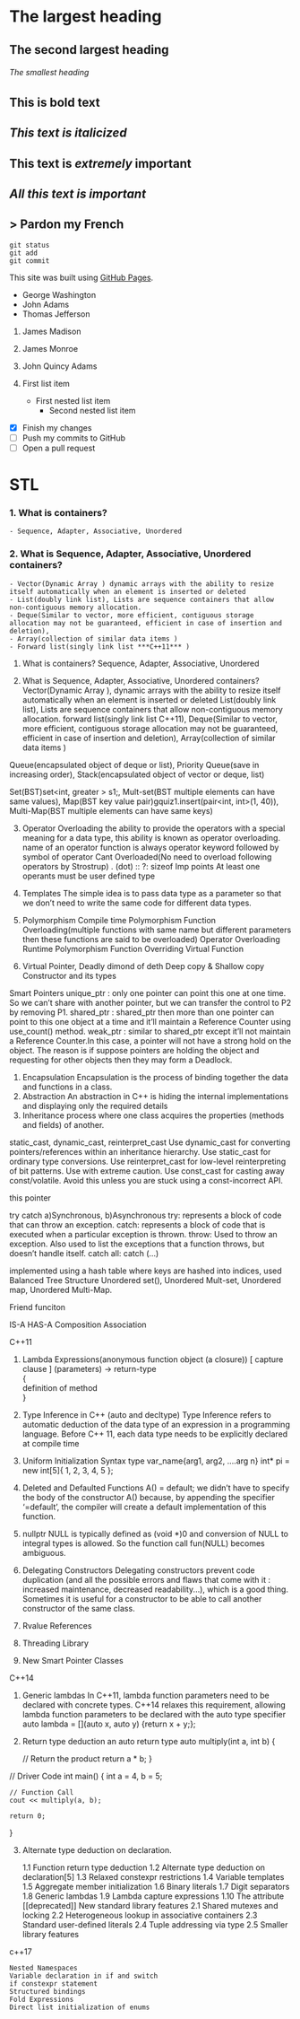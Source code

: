 # The largest heading
## The second largest heading
###### The smallest heading
## **This is bold text**
## *This text is italicized*
## **This text is _extremely_ important**
## 	***All this text is important***
## > Pardon my French
```
git status
git add
git commit
```
This site was built using [GitHub Pages](https://pages.github.com/).

- George Washington
- John Adams
- Thomas Jefferson

1. James Madison
2. James Monroe
3. John Quincy Adams

1. First list item
   - First nested list item
     - Second nested list item

- [x] Finish my changes
- [ ] Push my commits to GitHub
- [ ] Open a pull request

# STL
### 1. What is containers?
    - Sequence, Adapter, Associative, Unordered
### 2. What is Sequence, Adapter, Associative, Unordered containers?
    - Vector(Dynamic Array ) dynamic arrays with the ability to resize itself automatically when an element is inserted or deleted
    - List(doubly link list), Lists are sequence containers that allow non-contiguous memory allocation. 
    - Deque(Similar to vector, more efficient, contiguous storage allocation may not be guaranteed, efficient in case of insertion and deletion), 
    - Array(collection of similar data items )
    - Forward list(singly link list ***C++11*** )









1. What is containers?
Sequence, Adapter, Associative, Unordered

2. What is Sequence, Adapter, Associative, Unordered containers?
Vector(Dynamic Array ), dynamic arrays with the ability to resize itself automatically when an element is inserted or deleted
List(doubly link list), Lists are sequence containers that allow non-contiguous memory allocation. 
forward list(singly link list C++11), 
Deque(Similar to vector, more efficient, contiguous storage allocation may not be guaranteed, efficient in case of insertion and deletion), 
Array(collection of similar data items )

Queue(encapsulated object of deque or list), 
Priority Queue(save in increasing order), 
Stack(encapsulated object of vector or deque, list)


Set(BST)set<int, greater<int> > s1;, 
Mult-set(BST multiple elements can have same values), 
Map(BST key value pair)gquiz1.insert(pair<int, int>(1, 40)), 
Multi-Map(BST multiple elements can have same keys)


3. Operator Overloading
 the ability to provide the operators with a special meaning for a data type, this ability is known as operator overloading.
 name of an operator function is always operator keyword followed by symbol of operator
Cant Overloaded(No need to overload following operators by Strostrup)
 . (dot) 
   :: 
   ?: 
   sizeof 
Imp points
At least one operants must be user defined type

4. Templates
The simple idea is to pass data type as a parameter so that we don’t need to write the same code for different data types.

5. Polymorphism
    Compile time Polymorphism
    	Function Overloading(multiple functions with same name but different parameters then these functions are said to be overloaded)
    	Operator Overloading
    Runtime Polymorphism
    	Function Overriding
    	Virtual Function
5. Virtual Pointer, Deadly dimond of deth
Deep copy & Shallow copy
Constructor and its types

Smart Pointers
unique_ptr : only one pointer can point this one at one time. So we can’t share with another pointer, 
but we can transfer the control to P2 by removing P1.
shared_ptr : shared_ptr then more than one pointer can point to this one object at a time 
and it’ll maintain a Reference Counter using use_count() method.
weak_ptr : similar to shared_ptr except it’ll not maintain a Reference Counter.In this case, a pointer will not have a strong hold on the object. 
The reason is if suppose pointers are holding the object and requesting for other objects then they may form a Deadlock.

1. Encapsulation
Encapsulation is the process of binding together the data and functions in a class.
2. Abstraction
An abstraction in C++ is hiding the internal implementations and displaying only the required details
3. Inheritance 
process where one class acquires the properties (methods and fields) of another. 

static_cast, dynamic_cast, reinterpret_cast
Use dynamic_cast for converting pointers/references within an inheritance hierarchy.
Use static_cast for ordinary type conversions.
Use reinterpret_cast for low-level reinterpreting of bit patterns. Use with extreme caution.
Use const_cast for casting away const/volatile. Avoid this unless you are stuck using a const-incorrect API.

this pointer

try catch
a)Synchronous, b)Asynchronous
try: represents a block of code that can throw an exception.
catch: represents a block of code that is executed when a particular exception is thrown.
throw: Used to throw an exception. Also used to list the exceptions that a function throws, but doesn’t handle itself.
catch all: catch (...)

implemented using a hash table where keys are hashed into indices, used Balanced Tree Structure
Unordered set(), Unordered Mult-set, Unordered map, Unordered Multi-Map.

Friend funciton

IS-A
HAS-A
Composition
Association

C++11
1. Lambda Expressions(anonymous function object (a closure))
[ capture clause ] (parameters) -> return-type  
{   
   definition of method   
} 

2. Type Inference in C++ (auto and decltype)
Type Inference refers to automatic deduction of the data type of an expression in a programming language. Before C++ 11, each data type needs to be explicitly declared at compile time

3. Uniform Initialization Syntax
type var_name{arg1, arg2, ....arg n}
int* pi = new int[5]{ 1, 2, 3, 4, 5 };

4. Deleted and Defaulted Functions
A() = default; 
we didn’t have to specify the body of the constructor A() because, by appending the specifier ‘=default’, the compiler will create a default implementation of this function.

5. nullptr
NULL is typically defined as (void *)0 and conversion of NULL to integral types is allowed. So the function call fun(NULL) becomes ambiguous.

6. Delegating Constructors
Delegating constructors prevent code duplication (and all the possible errors and flaws that come with it : increased maintenance, decreased readability...), which is a good thing. 
Sometimes it is useful for a constructor to be able to call another constructor of the same class. 

7. Rvalue References

8. Threading Library

9. New Smart Pointer Classes


C++14
1. Generic lambdas
In C++11, lambda function parameters need to be declared with concrete types. C++14 relaxes this requirement, allowing lambda function parameters to be declared with the auto type specifier
auto lambda = [](auto x, auto y) {return x + y;};

2. Return type deduction
an auto return type
auto multiply(int a, int b)
{
  
    // Return the product
    return a * b;
}
  
// Driver Code
int main()
{
    int a = 4, b = 5;
  
    // Function Call
    cout << multiply(a, b);
  
    return 0;
}

3. Alternate type deduction on declaration.


    1.1 Function return type deduction
    1.2 Alternate type deduction on declaration[5]
    1.3 Relaxed constexpr restrictions
    1.4 Variable templates
    1.5 Aggregate member initialization
    1.6 Binary literals
    1.7 Digit separators
    1.8 Generic lambdas
    1.9 Lambda capture expressions
    1.10 The attribute [[deprecated]]
     New standard library features
    2.1 Shared mutexes and locking
    2.2 Heterogeneous lookup in associative containers
    2.3 Standard user-defined literals
    2.4 Tuple addressing via type
    2.5 Smaller library features

 c++17 

    Nested Namespaces
    Variable declaration in if and switch
    if constexpr statement
    Structured bindings
    Fold Expressions
    Direct list initialization of enums















